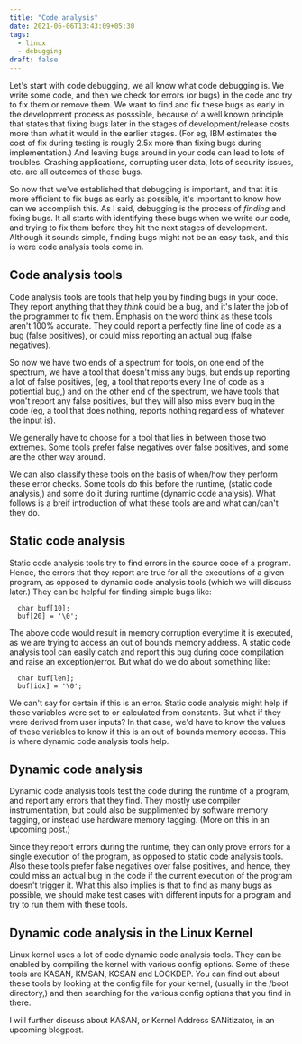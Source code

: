 ```yaml
---
title: "Code analysis"
date: 2021-06-06T13:43:09+05:30
tags: 
  - linux
  - debugging
draft: false
---
```


Let's start with code debugging, we all know what code debugging is. We write
some code, and then we check for errors (or bugs) in the code and try to fix
them or remove them. We want to find and fix these bugs as early in the
development process as posssible, because of a well known principle that states
that fixing bugs later in the stages of development/release costs more than what
it would in the earlier stages. (For eg, IBM estimates the cost of fix
during testing is rougly 2.5x more than fixing bugs during implementation.)
And leaving bugs around in your code can lead to lots of troubles. Crashing
applications, corrupting user data, lots of security issues, etc. are all
outcomes of these bugs.

So now that we've established that debugging is important, and that it is more
efficient to fix bugs as early as possible, it's important to know how can we
accomplish this. As I said, debugging is the process of _finding_ and fixing
bugs. It all starts with identifying these bugs when we write our code, and
trying to fix them before they hit the next stages of development. Although it
sounds simple, finding bugs might not be an easy task, and this is were code
analysis tools come in.

## Code analysis tools

Code analysis tools are tools that help you by finding bugs in your code. They
report anything that they _think_ could be a bug, and it's later the job of the
programmer to fix them. Emphasis on the word think as these tools aren't 100%
accurate. They could report a perfectly fine line of code as a bug (false
positives), or could miss reporting an actual bug (false negatives).

So now we have two ends of a spectrum for tools, on one end of the spectrum, we
have a tool that doesn't miss any bugs, but ends up reporting a lot of false
positives, (eg, a tool that reports every line of code as a potiential bug,) and
on the other end of the spectrum, we have tools that won't report any false
positives, but they will also miss every bug in the code (eg, a tool that does
nothing, reports nothing regardless of whatever the input is).

We generally have to choose for a tool that lies in between those two extremes.
Some tools prefer false negatives over false positives, and some are the other
way around.

We can also classify these tools on the basis of when/how they perform these
error checks. Some tools do this before the runtime, (static code analysis,) and
some do it during runtime (dynamic code analysis). What follows is a breif
introduction of what these tools are and what can/can't they do.

## Static code analysis

Static code analysis tools try to find errors in the source code of a program.
Hence, the errors that they report are true for all the executions of a given
program, as opposed to dynamic code analysis tools (which we will discuss
later.) They can be helpful for finding simple bugs like:

```
  char buf[10];
  buf[20] = '\0';
```

The above code would result in memory corruption everytime it is executed, as we
are trying to access an out of bounds memory address. A static code analysis
tool can easily catch and report this bug during code compilation and raise an
exception/error. But what do we do about something like:

```
  char buf[len];
  buf[idx] = '\0';
```

We can't say for certain if this is an error. Static code analysis might help if
these variables were set to or calculated from constants. But what if they were
derived from user inputs? In that case, we'd have to know the values of these
variables to know if this is an out of bounds memory access. This is where
dynamic code analysis tools help.

## Dynamic code analysis

Dynamic code analysis tools test the code during the runtime of a program, and
report any errors that they find. They mostly use compiler instrumentation, but
could also be supplimented by software memory tagging, or instead use hardware
memory tagging. (More on this in an upcoming post.)

Since they report errors during the runtime, they can only prove errors for a
single execution of the program, as opposed to static code analysis tools. Also
these tools prefer false negatives over false positives, and hence, they could
miss an actual bug in the code if the current execution of the program doesn't
trigger it. What this also implies is that to find as many bugs as possible, we
should make test cases with different inputs for a program and try to run them
with these tools.

## Dynamic code analysis in the Linux Kernel

Linux kernel uses a lot of code dynamic code analysis tools. They can be enabled
by compiling the kernel with various config options. Some of these tools are
KASAN, KMSAN, KCSAN and LOCKDEP. You can find out about these tools by looking
at the config file for your kernel, (usually in the /boot directory,) and then
searching for the various config options that you find in there.

I will further discuss about KASAN, or Kernel Address SANitizator, in an
upcoming blogpost.

